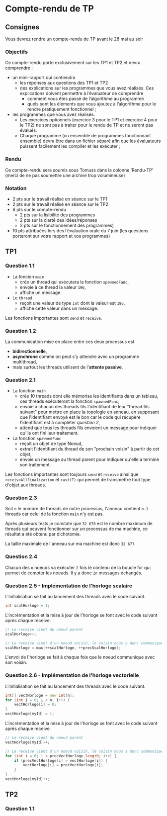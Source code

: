 # Compte-rendu de TP

## Consignes

Vous devrez rendre un compte-rendu de TP avant le 28 mai au soir

### Objectifs

Ce compte-rendu porte exclusivement sur les TP1 et TP2 et devra comprendre :

- un mini-rapport qui contiendra
  - les réponses aux questions des TP1 et TP2
  - des explications sur les programmes que vous avez réalisés.
    Ces explications doivent permettre à l’évaluateur de comprendre
    - comment vous êtes passé de l’algorithme au programme
    - quels sont les éléments que vous ajoutez à l’algorithme pour le rendre pratiquement fonctionnel ; 
- les programmes que vous avez réalisés.
  - Les exercices optionnels (exercice 3 pour le TP1 et exercice 4 pour le TP2) ne sont pas à traiter pour le rendu de TP et ne seront pas évalués.
  - Chaque programme (ou ensemble de programmes fonctionnant ensemble) devra être dans un fichier séparé afin que les évaluateurs puissent facilement les compiler et les exécuter ;

### Rendu

Ce compte-rendu sera soumis sous Tomuss dans la colonne ‘Rendu-TP’ (merci de ne pas soumettre une archive trop volumineuse)

### Notation

- 2 pts sur le travail réalisé en séance sur le TP1
- 2 pts sur le travail réalisé en séance sur le TP2
- 6 pts sur le compte-rendu
  - 2 pts sur la lisibilité des programmes
  - 2 pts sur la clarté des idées/réponses
  - 2 pts sur le fonctionnement des programmes)
- 10 pts attribuées lors des l’évaluation orale du 7 juin (les questions porteront sur votre rapport et vos programmes)

## TP1

### Question 1.1

- La foncion `main`
  - crée un thread qui exécutera la fonction `spawnedFunc`,
  - envoie à ce thread la valeur `196`,
  - affiche un message.
- Le `thread`
  - reçoit une valeur de type `int` dont la valeur est `196`,
  - affiche cette valeur dans un message.

Les fonctions importantes sont `send` et `receive`.

### Question 1.2

La communication mise en place entre ces deux processus est

- **bidirectionnelle**,
- **asynchrone** comme on peut s'y attendre avec un programme multithread,
- mais surtout les threads utilisent de l'**attente passive**.

### Question 2.1

- La fonction `main`
  - crée 10 threads dont elle mémorise les identifiants dans un tableau, ces threads exécuteront la fonction `spawnedFunc`,
  - envoie à chacun des threads fils l'identifiant de leur "thread fils suivant" pour mettre en place la topologie en anneau, en supposant que l'identifiant envoyé est le bon car le code qui récupère l'identifiant est à compléter *question 2*,
  - attend que tous les threads fils envoient un message pour indiquer qu'ils ont fini leur traitement.
- La fonction `spawnedFunc`
  - reçoit un objet de type Noeud,
  - extrait l'identifiant du thread de son "prochain voisin" à partir de cet objet,
  - envoie un message au thread parent pour indiquer qu'elle a terminé son traitement.

Les fonctions importantes sont toujours `send` et `receive` ainsi que `receiveAllFinalization` et `cast(T)` qui permet de transmettre tout type d'objet aux threads.

### Question 2.3

Soit `n` le nombre de threads de notre processus, l'anneau contient `n-1` threads car celui de la fonction `main` n'y est pas.

Après plusieurs tests je constate que `32 678` est le nombre maximum de threads qui peuvent fonctionner sur un processus de ma machine, ce résultat a été obtenu par dichotomie.

La taille maximale de l'anneau sur ma machine est donc `32 677`.

### Question 2.4

Chacun des `n` noeuds va exécuter `2` fois le contenu de la boucle for qui permet de compter les noeuds. Il y a donc `2n` messages échangés.

### Question 2.5 - Implémentation de l'horloge scalaire

L'initialisation se fait au lancement des threads avec le code suivant.

```d
int scalHorloge = 1;
```

L'incrémentation et la mise à jour de l'horloge se font avec le code suivant après chaque receive.

```d
// Le receive vient du noeud parent
scalHorloge++;

// Le receive vient d'un noeud voisin, le voisin nous a donc communiqué son horloge
scalHorloge = max(++scalHorloge, ++precScalHorloge);
```

L'envoi de l'horloge se fait à chaque fois que le noeud communique avec son voisin.

### Question 2.6 - Implémentation de l'horloge vectorielle

L'initialisation se fait au lancement des threads avec le code suivant.

```d
int[] vectHorloge = new int[n];
for (int i = 0; i < n; i++) {
    vectHorloge[i] = 0;
}
vectHorloge[myId] = 1;
```

L'incrémentation et la mise à jour de l'horloge se font avec le code suivant après chaque receive.

```d
// Le receive vient du noeud parent
vectHorloge[myId]++;

// Le receive vient d'un noeud voisin, le voisin nous a donc communiqué son horloge
for (int i = 0; i < precVectHorloge.length; i++) {
    if (precVectHorloge[i] > vectHorloge[i]) {
        vectHorloge[i] = precVectHorloge[i];
    }
}
vectHorloge[myId]++;
```

## TP2

### Question 1.1
